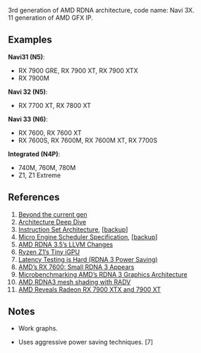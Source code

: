 3rd generation of AMD RDNA architecture, code name: Navi 3X.<br/>
11 generation of AMD GFX IP.

## Examples

**Navi31 (N5)**:
* RX 7900 GRE, RX 7900 XT, RX 7900 XTX
* RX 7900M

**Navi 32 (N5)**:
* RX 7700 XT, RX 7800 XT

**Navi 33 (N6)**:
* RX 7600, RX 7600 XT
* RX 7600S, RX 7600M, RX 7600M XT, RX 7700S

**Integrated (N4P)**:
* 740M, 760M, 780M
* Z1, Z1 Extreme


## References

1. [Beyond the current gen](https://gpuopen.com/presentations/2023/RDNA3_Beyond-the-current-gen-v4.pdf)
2. [Architecture Deep Dive](https://www.tomshardware.com/news/amd-rdna-3-gpu-architecture-deep-dive-the-ryzen-moment-for-gpus)
3. [Instruction Set Architecture](https://gpuopen.com/rdna3-isa-guide-now-available/), [[backup](../pdf/AMD_rdna3_isa.pdf)]
4. [Micro Engine Scheduler Specification](https://gpuopen.com/download/documentation/micro_engine_scheduler.pdf), [[backup](../pdf/AMD_rdna3_micro_engine_scheduler.pdf)]
5. [AMD RDNA 3.5’s LLVM Changes](https://chipsandcheese.com/2024/02/04/amd-rdna-3-5s-llvm-changes/)
6. [Ryzen Z1’s Tiny iGPU](https://chipsandcheese.com/2024/02/25/ryzen-z1s-tiny-igpu/)
7. [Latency Testing is Hard (RDNA 3 Power Saving)](https://chipsandcheese.com/2023/06/14/latency-testing-is-hard-rdna-3-power-saving/)
8. [AMD’s RX 7600: Small RDNA 3 Appears](https://chipsandcheese.com/2023/06/04/amds-rx-7600-small-rdna-3-appears/)
9. [Microbenchmarking AMD’s RDNA 3 Graphics Architecture](https://chipsandcheese.com/2023/01/07/microbenchmarking-amds-rdna-3-graphics-architecture/)
10. [AMD RDNA3 mesh shading with RADV](https://timur.hu/blog/2024/rdna3-mesh-shading)
11. [AMD Reveals Radeon RX 7900 XTX and 7900 XT](https://www.anandtech.com/show/17638/amd-reveals-radeon-rx-7900-xtx-and-7900-xt-first-rdna-3-parts-to-hit-shelves-in-december)

## Notes

* Work graphs.

* Uses aggressive power saving techniques. [7]

